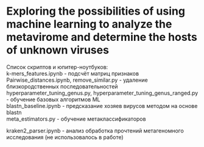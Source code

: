 # Exploring the possibilities of using machine learning to analyze the metavirome and determine the hosts of unknown viruses

Список скриптов и юпитер-ноутбуков: <br />
k-mers_features.ipynb - подсчёт матриц признаков <br />
Pairwise_distances.ipynb, remove_similar.py - удаление близкородственных последовательностей <br />
hyperparameter_tuning_genus.py, hyperparameter_tuning_genus_ranged.py - обучение базовых алгоритмов ML <br />
blastn_baseline.ipynb - предсказание хозяев вирусов методом на основе blastn <br />
meta_estimators.py - обучение метаклассификаторов <br />

kraken2_parser.ipynb - анализ обработка прочтений метагеномного исследования (не использовалось в работе) <br />
